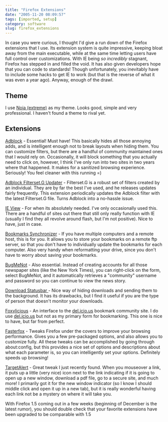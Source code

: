 ```yaml
---
title: "Firefox Extensions"
date: "2005-11-20 08:09:57"
tags: [imported, setup]
category: software
slug: firefox_extensions
---
```

	

In case you were curious, I thought I'd give a run down of the Firefox extensions that I use. Its extension system is quite impressive, keeping bloat away from the main executable, while at the same time letting users have full control over customizations. With IE being <span style="font-style: italic;">so incredibly</span> stagnant, Firefox has stepped in and filled the void. It has also given developers hope that you can code to standards! Though unfortunately, you inevitably have to include some hacks to get IE to work (but that is the reverse of what it was even a year ago). Anyway, enough of the drawl.

## Theme

 I use <a href="https://addons.mozilla.org/themes/moreinfo.php?id=72&application=firefox">Noia (extreme)</a> as my theme. Looks good, simple and very professional. I haven't found a theme to rival yet.

## Extensions

<a href="https://addons.mozilla.org/extensions/moreinfo.php?id=10&application=firefox">Adblock</a> - Essential! Must have! This basically hides all those annoying adds, and is intelligent enough not to break layouts when hiding them. You can customize filters, but there are a handful of community maintained ones that I would rely on. Occasionally, it will block something that you actually need to click on, however, I think I've only run into two sites in two years where that happened. It makes for a sanitized browsing experience. Seriously! You feel cleaner with this running =)

<a href="https://addons.mozilla.org/extensions/moreinfo.php?id=1136">Adblock Filterset.G Updater</a> - Filterset.G is a robust set of filters created by an individual. They are by far the best I've used, and he releases updates fairly frequently. This extension periodically updates the Adblock filter with the latest Filterset.G file. Turns Adblock into a no-hassle issue.

<a href="https://addons.mozilla.org/extensions/moreinfo.php?id=35&application=firefox">IE View</a> - For when its absolutely needed. I've only occasionally used this. There are a handful of sites out there that still only really function with IE (usually I find they all revolve around flash, but I'm not positive). Nice to have, just in case.

<a href="https://addons.mozilla.org/extensions/moreinfo.php?application=firefox&category=Bookmarks&numpg=10&id=14">Bookmarks Synchronizer</a> - If you have multiple computers and a remote host, this is for you. It allows you to store your bookmarks on a remote ftp server, so that you don't have to individually update the bookmarks for each computer. Also very handy when reformatting your drive, since you don't have to worry about saving your bookmarks.

<a href="http://www.bugmenot.com/">BugMeNot</a> - Also essential. Instead of creating accounts for all those newspaper sites (like the New York Times), you can right-click on the form, select BugMeNot, and it automatically retrieves a "community" username and password so you can continue to view the news story.

<a href="https://addons.mozilla.org/extensions/moreinfo.php?id=26">Download Statusbar </a>- Nice way of hiding downloads and sending them to the background. It has its drawbacks, but I find it useful if you are the type of person that doesn't monitor your downloads.

<a href="https://addons.mozilla.org/extensions/moreinfo.php?id=342">Foxylicious</a> - An interface to the <a href="http://del.icio.us/">del.icio.us</a> bookmark community site. I do use <a href="http://del.icio.us/">del.icio.us</a> but not as my primary form for bookmarking. This one is nice to have, but far from perfect.

<a href="https://addons.mozilla.org/extensions/moreinfo.php?id=1269&application=firefox">Fasterfox</a> - Tweaks Firefox under the covers to improve your browsing performance. Gives you a few pre-packaged options, and also allows you to customize fully. All these tweaks can be accomplished by going through about:config, but this provides a nice set of options and descriptions about what each parameter is, so you can intelligently set your options. Definitely speeds up browsing!

<a href="https://addons.mozilla.org/extensions/moreinfo.php?id=230">TargetAlert</a> - Great tweak I just recently found. When you mouseover a link, it puts up a little (very nice) icon next to the link indicating if it is going to open up a new window, download a pdf file, go to a secure site, and much more! I primarily got it for the new window indicator (so I know I should middle click and open it up in a new tab), but it is really wonderful having each link not be a mystery on where it will take you.

With Firefox 1.5 coming out in a few weeks (beginning of December is the latest rumor), you should double check that your favorite extensions have been upgraded to be comparable with 1.5
